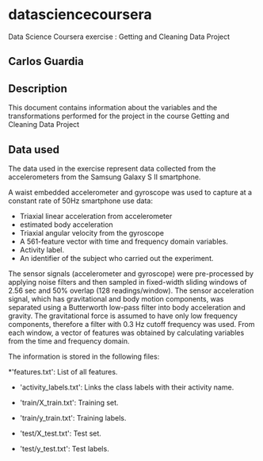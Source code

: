 # datasciencecoursera
Data Science Coursera exercise :  Getting and Cleaning Data Project

## Carlos Guardia

## Description

This document contains information about the variables and the transformations performed for the project in the course Getting and Cleaning Data Project

## Data used

The data used in the exercise represent data collected from the accelerometers from the Samsung Galaxy S II smartphone. 

A waist embedded accelerometer and gyroscope was used to capture at a constant rate of 50Hz smartphone use data:
* Triaxial linear acceleration from accelerometer
* estimated body acceleration
* Triaxial angular velocity from the gyroscope
* A 561-feature vector with time and frequency domain variables.
* Activity label.
* An identifier of the subject who carried out the experiment.

The sensor signals (accelerometer and gyroscope) were pre-processed by applying noise filters and then sampled in fixed-width sliding windows of 2.56 sec and 50% overlap (128 readings/window). The sensor acceleration signal, which has gravitational and body motion components, was separated using a Butterworth low-pass filter into body acceleration and gravity. The gravitational force is assumed to have only low frequency components, therefore a filter with 0.3 Hz cutoff frequency was used. From each window, a vector of features was obtained by calculating variables from the time and frequency domain. 

The information is stored in the following files:

*'features.txt': List of all features.

* 'activity_labels.txt': Links the class labels with their activity name.

* 'train/X_train.txt': Training set.

* 'train/y_train.txt': Training labels.

* 'test/X_test.txt': Test set.

* 'test/y_test.txt': Test labels.
